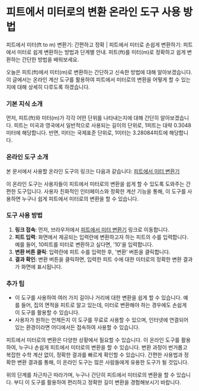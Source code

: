 피트에서 미터로의 변환 온라인 도구 사용 방법
=========================

피트에서 미터(ft to m) 변환기: 간편하고 정확 | 피트에서 미터로 손쉽게 변환하기: 피트에서 미터로 쉽게 변환하는 방법과 단계별 안내. 피트(ft)를 미터(m)로 정확하고 쉽게 변환하는 간단한 방법을 배워보세요.

오늘은 피트(ft)에서 미터(m)로 변환하는 간단하고 신속한 방법에 대해 알아보겠습니다. 이 글에서는 온라인 계산 도구를 활용하여 피트에서 미터로의 변환을 어떻게 할 수 있는지에 대해 상세히 다루도록 하겠습니다.

### 기본 지식 소개

먼저, 피트(ft)와 미터(m)가 각각 어떤 단위를 나타내는지에 대해 간단히 알아보겠습니다. 피트는 미국과 영국에서 일반적으로 사용되는 길이의 단위로, 1피트는 대략 0.3048미터에 해당합니다. 반면, 미터는 국제표준 단위로, 1미터는 3.28084피트에 해당합니다.

### 온라인 도구 소개

본 문서에서 사용할 온라인 도구의 링크는 다음과 같습니다: [피트에서 미터 변환기](https://www.onlinecalculatorsfree.com/ko/convert/feet-to-meter.html)

이 온라인 도구는 사용자들이 피트에서 미터로의 변환을 쉽게 할 수 있도록 도와주는 간편한 도구입니다. 사용자 친화적인 인터페이스와 정확한 계산 기능을 통해, 이 도구를 사용하면 누구나 쉽게 피트에서 미터로의 변환을 할 수 있습니다.

### 도구 사용 방법

1. **링크 접속**: 먼저, 브라우저에서 [피트에서 미터 변환기](https://www.onlinecalculatorsfree.com/ko/convert/feet-to-meter.html) 링크로 이동합니다.
2. **피트 입력**: 화면에서 제공되는 입력란에 변환하고자 하는 피트의 수를 입력합니다. 예를 들어, 10피트를 미터로 변환하고 싶다면, '10'을 입력합니다.
3. **변환 버튼 클릭**: 입력란에 피트 수를 입력한 후, '변환' 버튼을 클릭합니다.
4. **결과 확인**: 변환 버튼을 클릭하면, 입력한 피트 수에 대한 미터로의 정확한 변환 결과가 화면에 표시됩니다.

### 추가 팁

- 이 도구를 사용하여 여러 가지 길이나 거리에 대한 변환을 쉽게 할 수 있습니다. 예를 들어, 집의 면적을 피트로 알고 있는데, 미터로 변환해야 하는 경우에도 손쉽게 이 도구를 활용할 수 있습니다.
- 사용자가 원하는 언제든지 이 도구를 무료로 사용할 수 있으며, 인터넷에 연결되어 있는 환경이라면 어디에서든 접속하여 사용할 수 있습니다.

피트에서 미터로의 변환은 다양한 상황에서 필요할 수 있습니다. 이 온라인 도구를 활용하여, 누구나 손쉽게 피트에서 미터로의 변환을 할 수 있습니다. 변환 과정이 번거롭고 복잡한 수학 계산 없이, 정확한 결과를 빠르게 확인할 수 있습니다. 간편한 사용법과 정확한 변환 결과를 통해, 이 온라인 도구는 많은 사람들에게 유용한 도구가 될 것입니다.

위의 단계를 차근차근 따라가며, 누구나 간단히 피트에서 미터로의 변환을 할 수 있습니다. 부디 이 도구를 활용하여 편리하고 정확한 길이 변환을 경험해보시기 바랍니다.